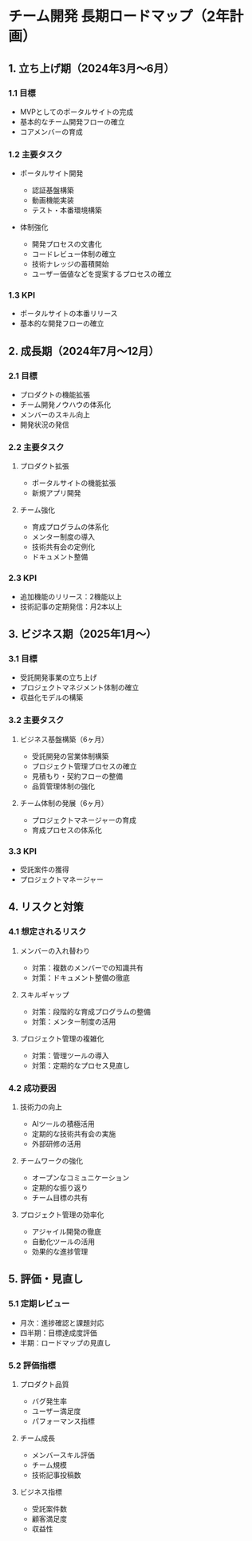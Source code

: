 # チーム開発 長期ロードマップ（2年計画）

## 1. 立ち上げ期（2024年3月～6月）

### 1.1 目標
* MVPとしてのポータルサイトの完成
* 基本的なチーム開発フローの確立
* コアメンバーの育成

### 1.2 主要タスク
* ポータルサイト開発
   * 認証基盤構築
   * 動画機能実装
   * テスト・本番環境構築

* 体制強化
   * 開発プロセスの文書化
   * コードレビュー体制の確立
   * 技術ナレッジの蓄積開始
   * ユーザー価値などを提案するプロセスの確立

### 1.3 KPI
* ポータルサイトの本番リリース
* 基本的な開発フローの確立

## 2. 成長期（2024年7月～12月）

### 2.1 目標
* プロダクトの機能拡張
* チーム開発ノウハウの体系化
* メンバーのスキル向上
* 開発状況の発信

### 2.2 主要タスク
1. プロダクト拡張
   * ポータルサイトの機能拡張
   * 新規アプリ開発

2. チーム強化
   * 育成プログラムの体系化
   * メンター制度の導入
   * 技術共有会の定例化
   * ドキュメント整備

### 2.3 KPI
* 追加機能のリリース：2機能以上
* 技術記事の定期発信：月2本以上

## 3. ビジネス期（2025年1月～）

### 3.1 目標
* 受託開発事業の立ち上げ
* プロジェクトマネジメント体制の確立
* 収益化モデルの構築

### 3.2 主要タスク
1. ビジネス基盤構築（6ヶ月）
   * 受託開発の営業体制構築
   * プロジェクト管理プロセスの確立
   * 見積もり・契約フローの整備
   * 品質管理体制の強化

2. チーム体制の発展（6ヶ月）
   * プロジェクトマネージャーの育成
   * 育成プロセスの体系化

### 3.3 KPI
* 受託案件の獲得
* プロジェクトマネージャー

## 4. リスクと対策

### 4.1 想定されるリスク
1. メンバーの入れ替わり
   * 対策：複数のメンバーでの知識共有
   * 対策：ドキュメント整備の徹底

2. スキルギャップ
   * 対策：段階的な育成プログラムの整備
   * 対策：メンター制度の活用

3. プロジェクト管理の複雑化
   * 対策：管理ツールの導入
   * 対策：定期的なプロセス見直し

### 4.2 成功要因
1. 技術力の向上
   * AIツールの積極活用
   * 定期的な技術共有会の実施
   * 外部研修の活用

2. チームワークの強化
   * オープンなコミュニケーション
   * 定期的な振り返り
   * チーム目標の共有

3. プロジェクト管理の効率化
   * アジャイル開発の徹底
   * 自動化ツールの活用
   * 効果的な進捗管理

## 5. 評価・見直し

### 5.1 定期レビュー
* 月次：進捗確認と課題対応
* 四半期：目標達成度評価
* 半期：ロードマップの見直し

### 5.2 評価指標
1. プロダクト品質
   * バグ発生率
   * ユーザー満足度
   * パフォーマンス指標

2. チーム成長
   * メンバースキル評価
   * チーム規模
   * 技術記事投稿数

3. ビジネス指標
   * 受託案件数
   * 顧客満足度
   * 収益性